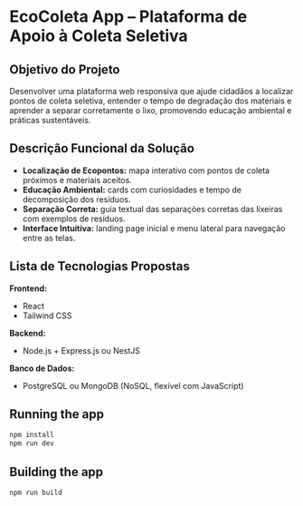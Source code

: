 # EcoColeta App – Plataforma de Apoio à Coleta Seletiva 

## Objetivo do Projeto
Desenvolver uma plataforma web responsiva que ajude cidadãos a localizar pontos de coleta seletiva, entender o tempo de degradação dos materiais e aprender a separar corretamente o lixo, promovendo educação ambiental e práticas sustentáveis.

## Descrição Funcional da Solução
- **Localização de Ecopontos:** mapa interativo com pontos de coleta próximos e materiais aceitos.  
- **Educação Ambiental:** cards com curiosidades e tempo de decomposição dos resíduos.  
- **Separação Correta:** guia textual das separaçòes corretas das lixeiras com exemplos de resíduos.  
- **Interface Intuitiva:** landing page inicial e menu lateral para navegação entre as telas.  

## Lista de Tecnologias Propostas

**Frontend:**  
- React  
- Tailwind CSS 

**Backend:**  
- Node.js + Express.js ou NestJS  

**Banco de Dados:**  
- PostgreSQL ou MongoDB (NoSQL, flexível com JavaScript)  















## Running the app

```bash
npm install
npm run dev
```
## Building the app

```bash
npm run build
```
